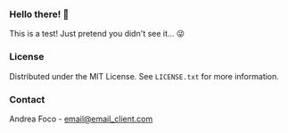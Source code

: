 ### Hello there! 👋
<p align="left">This is a test! Just pretend you didn't see it... 😜 </p>

<!-- LICENSE -->
### License

Distributed under the MIT License. See `LICENSE.txt` for more information.


<!-- CONTACT -->
### Contact

Andrea Foco - email@email_client.com

<!--
Project Link: [https://github.com/fok-67/SDL_Test](https://github.com/fok-67/SDL_Test)
-->

